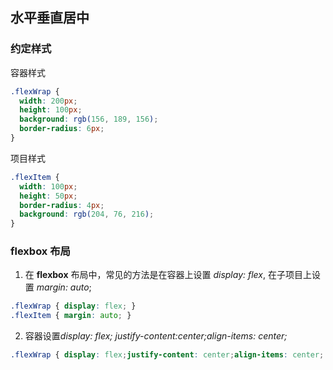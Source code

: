 ## 水平垂直居中

### 约定样式

容器样式

```css
.flexWrap {
  width: 200px;
  height: 100px;
  background: rgb(156, 189, 156);
  border-radius: 6px;
}
```

项目样式

```css
.flexItem {
  width: 100px;
  height: 50px;
  border-radius: 4px;
  background: rgb(204, 76, 216);
}
```

### flexbox 布局

1. 在 **flexbox** 布局中，常见的方法是在容器上设置 _display: flex_, 在子项目上设置 _margin: auto_;
```css
.flexWrap { display: flex; }
.flexItem { margin: auto; }
```

2. 容器设置*display: flex; justify-content:center;align-items: center;*
```css
.flexWrap { display: flex;justify-content: center;align-items: center; }
```